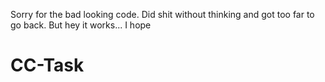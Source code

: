 Sorry for the bad looking code. Did shit without thinking and got too far to go back.
But hey it works... I hope




# CC-Task
